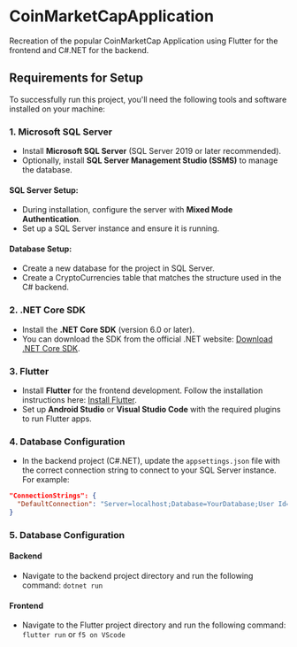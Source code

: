 # CoinMarketCapApplication
Recreation of the popular CoinMarketCap Application using Flutter for the frontend and C#.NET for the backend. 

## Requirements for Setup

To successfully run this project, you'll need the following tools and software installed on your machine:

### 1. Microsoft SQL Server
- Install **Microsoft SQL Server** (SQL Server 2019 or later recommended).
- Optionally, install **SQL Server Management Studio (SSMS)** to manage the database.

#### SQL Server Setup:
- During installation, configure the server with **Mixed Mode Authentication**.
- Set up a SQL Server instance and ensure it is running.

#### Database Setup:
- Create a new database for the project in SQL Server.
- Create a CryptoCurrencies table that matches the structure used in the C# backend.

### 2. .NET Core SDK
- Install the **.NET Core SDK** (version 6.0 or later).
- You can download the SDK from the official .NET website: [Download .NET Core SDK](https://dotnet.microsoft.com/download).

### 3. Flutter
- Install **Flutter** for the frontend development. Follow the installation instructions here: [Install Flutter](https://flutter.dev/docs/get-started/install).
- Set up **Android Studio** or **Visual Studio Code** with the required plugins to run Flutter apps.

### 4. Database Configuration
- In the backend project (C#.NET), update the `appsettings.json` file with the correct connection string to connect to your SQL Server instance. For example:

```json
"ConnectionStrings": {
  "DefaultConnection": "Server=localhost;Database=YourDatabase;User Id=YourUsername;Password=YourPassword;"
}
```

### 5. Database Configuration
#### Backend
- Navigate to the backend project directory and run the following command:
 ```dotnet run```
#### Frontend
- Navigate to the Flutter project directory and run the following command:
```flutter run``` or ```f5 on VScode```

